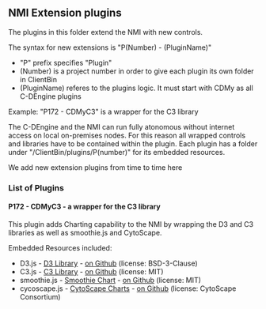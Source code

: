 ## NMI Extension plugins

The plugins in this folder extend the NMI with new controls.

The syntax for new extensions is "P(Number) - (PluginName)"
+ "P" prefix specifies "Plugin"
+ (Number) is a project number in order to give each plugin its own folder in ClientBin
+ (PluginName) referes to the plugins logic. It must start with CDMy as all C-DEngine plugins

Example: "P172 - CDMyC3" is a wrapper for the C3 library

The C-DEngine and the NMI can run fully atonomous without internet access on local on-premises nodes.
For this reason all wrapped controls and libraries have to be contained within the plugin.
Each plugin has a folder under "/ClientBin/plugins/P(number)" for its embedded resources.

We add new extension plugins from time to time here

### List of Plugins

#### P172 - CDMyC3 - a wrapper for the C3 library

This plugin adds Charting capability to the NMI by wrapping the D3 and C3 libraries as well as smoothie.js and CytoScape.

Embedded Resources included:
+ D3.js - [D3 Library](https://d3js.org/) - [on Github](https://github.com/d3/d3) (license: BSD-3-Clause)
+ C3.js - [C3 Library](https://c3js.org/) - [on Github](https://github.com/c3js/c3) (license: MIT)
+ smoothie.js - [Smoothie Chart](http://smoothiecharts.org/) - [on Github](https://github.com/joewalnes/smoothie/) (license: MIT)
+ cycoscape.js - [CytoScape Charts](https://js.cytoscape.org/) - [on Github](https://github.com/cytoscape/cytoscape.js) (license: CytoScape Consortium)


